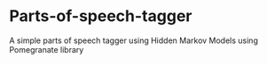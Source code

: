 # Parts-of-speech-tagger
A simple parts of speech tagger using Hidden Markov Models using Pomegranate library
